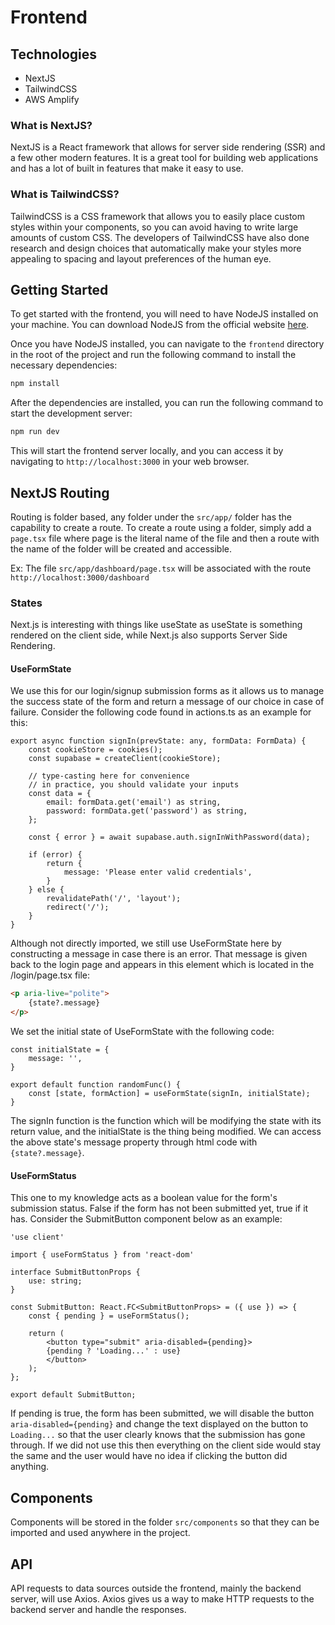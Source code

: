 # Frontend

## Technologies
- NextJS
- TailwindCSS
- AWS Amplify

### What is NextJS?
NextJS is a React framework that allows for server side rendering (SSR) and a few other modern features. It is a great tool for building web applications and has a lot of built in features that make it easy to use.

### What is TailwindCSS?
TailwindCSS is a CSS framework that allows you to easily place custom styles within your components, so you can avoid having to write large amounts of custom CSS. The developers of TailwindCSS have also done research and design choices that automatically make your styles more appealing to spacing and layout preferences of the human eye.

## Getting Started
To get started with the frontend, you will need to have NodeJS installed on your machine. You can download NodeJS from the official website [here](https://nodejs.org/en/download/).

Once you have NodeJS installed, you can navigate to the `frontend` directory in the root of the project and run the following command to install the necessary dependencies:

```bash
npm install
```

After the dependencies are installed, you can run the following command to start the development server:

```bash
npm run dev
```

This will start the frontend server locally, and you can access it by navigating to `http://localhost:3000` in your web browser.

## NextJS Routing

Routing is folder based, any folder under the `src/app/` folder has the capability to create a route. To create a route using a folder, simply add a `page.tsx` file where page is the literal name of the file and then a route with the name of the folder will be created and accessible.

Ex: The file `src/app/dashboard/page.tsx` will be associated with the route `http://localhost:3000/dashboard`

### States

Next.js is interesting with things like useState as useState is something rendered on the client side, while Next.js also supports Server Side Rendering.

#### UseFormState

We use this for our login/signup submission forms as it allows us to manage the success state of the form and return a message of our choice in case of failure. Consider the following code found in actions.ts as an example for this:

```tsx
export async function signIn(prevState: any, formData: FormData) {
    const cookieStore = cookies();
    const supabase = createClient(cookieStore);

    // type-casting here for convenience
    // in practice, you should validate your inputs
    const data = {
        email: formData.get('email') as string,
        password: formData.get('password') as string,
    };

    const { error } = await supabase.auth.signInWithPassword(data);

    if (error) {
        return {
            message: 'Please enter valid credentials',
        }
    } else {
        revalidatePath('/', 'layout');
        redirect('/');
    }
}
```

 Although not directly imported, we still use UseFormState here by constructing a message in case there is an error. That message is given back to the login page and appears in this element which is located in the /login/page.tsx file:

```html
<p aria-live="polite">
    {state?.message}
</p> 
```

We set the initial state of UseFormState with the following code:

```tsx
const initialState = {
    message: '',
}

export default function randomFunc() {
    const [state, formAction] = useFormState(signIn, initialState);
}
```
The signIn function is the function which will be modifying the state with its return value, and the initialState is the thing being modified. We can access the above state's message property through html code with ```{state?.message}```.

#### UseFormStatus

This one to my knowledge acts as a boolean value for the form's submission status. False if the form has not been submitted yet, true if it has. Consider the SubmitButton component below as an example:

```tsx
'use client'
 
import { useFormStatus } from 'react-dom'

interface SubmitButtonProps {
    use: string;
}

const SubmitButton: React.FC<SubmitButtonProps> = ({ use }) => {
    const { pending } = useFormStatus();

    return (
        <button type="submit" aria-disabled={pending}>
        {pending ? 'Loading...' : use}
        </button>
    );
};
  
export default SubmitButton;
```

If pending is true, the form has been submitted, we will disable the button ```aria-disabled={pending}``` and change the text displayed on the button to ```Loading...``` so that the user clearly knows that the submission has gone through. If we did not use this then everything on the client side would stay the same and the user would have no idea if clicking the button did anything.

## Components

Components will be stored in the folder `src/components` so that they can be imported and used anywhere in the project.

## API

API requests to data sources outside the frontend, mainly the backend server, will use Axios. Axios gives us a way to make HTTP requests to the backend server and handle the responses.



